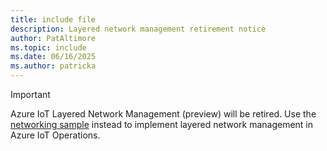 ```yaml
---
title: include file
description: Layered network management retirement notice
author: PatAltimore
ms.topic: include
ms.date: 06/16/2025
ms.author: patricka
---
```


> [!IMPORTANT]
> Azure IoT Layered Network Management (preview) will be retired. Use the [networking sample](https://github.com/PatAltimore/explore-iot-operations/tree/patricka-layered-network/samples/layered-networking) instead to implement layered network management in Azure IoT Operations.